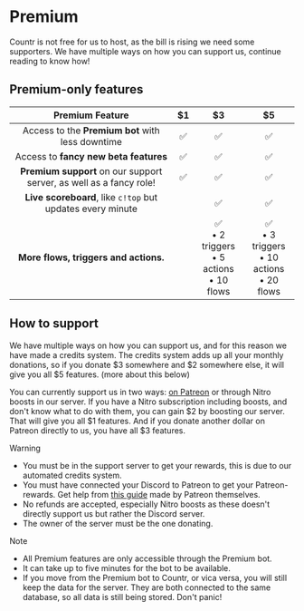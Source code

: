# Premium

Countr is not free for us to host, as the bill is rising we need some supporters. We have multiple ways on how you can support us, continue reading to know how!

## Premium-only features

| <center>Premium Feature</center>                                                     | <center>$1</center> | <center>$3</center>  | <center>$5</center> |
|:-------------------------------------------------------------------------------------|:--------------------|:---------------------|:--------------------|
| <center>Access to the **Premium bot** with less downtime</center>                    | <center>✅</center> | <center>✅</center> | <center>✅</center> |
| <center>Access to **fancy new beta features**</center>                               | <center>✅</center> | <center>✅</center> | <center>✅</center> |
| <center>**Premium support** on our support server, as well as a fancy role!</center> | <center>✅</center> | <center>✅</center> | <center>✅</center> |
| <center>**Live scoreboard**, like `c!top` but updates every minute</center>          |                     | <center>✅</center> | <center>✅</center>  |
| <center>**More flows, triggers and actions.**<center>                                |                     | <center>✅<br/>• 2 triggers<br/>• 5 actions<br/>• 10 flows</center> | <center>✅<br/>• 3 triggers<br/>• 10 actions<br/>• 20 flows</center> |

## How to support

We have multiple ways on how you can support us, and for this reason we have made a credits system. The credits system adds up all your monthly donations, so if you donate $3 somewhere and $2 somewhere else, it will give you all $5 features. (more about this below)

You can currently support us in two ways: [on Patreon](https://patreon.com/promises) or through Nitro boosts in our server. If you have a Nitro subscription including boosts, and don't know what to do with them, you can gain $2 by boosting our server. That will give you all $1 features. And if you donate another dollar on Patreon directly to us, you have all $3 features.

> [!WARNING]
> - You must be in the support server to get your rewards, this is due to our automated credits system.
> - You must have connected your Discord to Patreon to get your Patreon-rewards. Get help from [this guide](https://support.patreon.com/hc/en-us/articles/212052266-Get-my-Discord-role#h_21f22930-84c5-4950-b6b1-3e83312f66dc) made by Patreon themselves.
> - No refunds are accepted, especially Nitro boosts as these doesn't directly support us but rather the Discord server.
> - The owner of the server must be the one donating.

> [!NOTE]
> - All Premium features are only accessible through the Premium bot.
> - It can take up to five minutes for the bot to be available.
> - If you move from the Premium bot to Countr, or vica versa, you will still keep the data for the server. They are both connected to the same database, so all data is still being stored. Don't panic!